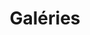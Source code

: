 ---
title: Galéries
seo_options:
  description: Landing page for all portfolio items
  featured_image:
  og_type: 
  canonical_link:
url: /galleries/
hero_blocks:
  - _bookshop_name: sections/hero
    heading: Galéries
    subheading: 
    image: /images/header/portfolio-folding-img.jpg
content_blocks:
    - _bookshop_name: sections/gallery
      heading:
        heading: Nos Galéries
      content: I had not long to wait before a stealthy sound apprised me of their nearness, and then a <br>war-bonneted, paint-streaked face was thrust cautiously around the shoulder of the cliff, and <br>savage eyes looked into mine. That he could see me in the dim light of the cave I was sure for <br>the early morning sun was falling full upon me through the opening.
      gallery_images: 
        - _bookshop_name: simple/gallery-image
          title: Description
          content: Texte de description de l'image
          image: /images/portfolio/single-portfolio-img2.jpg
        - _bookshop_name: simple/gallery-image
          title: Description
          content: Texte de description de l'image
          image: /images/portfolio/single-portfolio-img3.jpg
        - _bookshop_name: simple/gallery-image
          title: Description
          content: Texte de description de l'image
          image: /images/portfolio/single-portfolio-img4.jpg
---